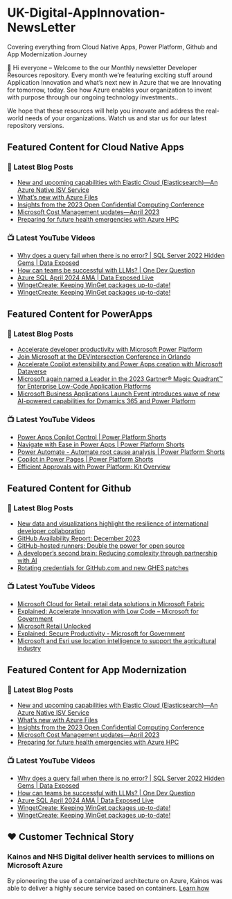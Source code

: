 # UK-Digital-AppInnovation-NewsLetter

Covering everything from Cloud Native Apps, Power Platform, Github and App Modernization Journey

👋 Hi everyone – Welcome to the our Monthly newsletter Developer Resources repository. Every month we’re featuring exciting stuff around Application Innovation and what’s next new in Azure that we are Innovating for tomorrow, today. See how Azure enables your organization to invent with purpose through our ongoing technology investments..


We hope that these resources will help you innovate and address the real-world needs of your organizations. Watch us and star us for our latest repository versions.

## Featured Content for Cloud Native Apps


### 📝 Latest Blog Posts

    
<!-- BLOGCNA:START -->
- [New and upcoming capabilities with Elastic Cloud (Elasticsearch)—An Azure Native ISV Service](https://azure.microsoft.com/blog/new-and-upcoming-capabilities-with-elastic-cloud-elasticsearch-an-azure-native-isv-service/)
- [What’s new with Azure Files](https://azure.microsoft.com/blog/what-s-new-with-azure-files/)
- [Insights from the 2023 Open Confidential Computing Conference](https://azure.microsoft.com/blog/insights-from-the-2023-open-confidential-computing-conference/)
- [Microsoft Cost Management updates—April 2023](https://azure.microsoft.com/blog/microsoft-cost-management-updates-april-2023/)
- [Preparing for future health emergencies with Azure HPC ](https://azure.microsoft.com/blog/preparing-for-future-health-emergencies-with-azure-hpc/)
<!-- BLOGCNA:END -->

### 📺 Latest YouTube Videos

 
<!-- YOUTUBECNA:START -->
- [Why does a query fail when there is no error? | SQL Server 2022 Hidden Gems | Data Exposed](https://www.youtube.com/watch?v=Vw86u05SDjc)
- [How can teams be successful with LLMs? | One Dev Question](https://www.youtube.com/watch?v=k1ygyFDwtCY)
- [Azure SQL April 2024 AMA | Data Exposed Live](https://www.youtube.com/watch?v=xA8-qymNLQ4)
- [WingetCreate: Keeping WinGet packages up-to-date!](https://www.youtube.com/watch?v=uRXREXaPrb4)
- [WingetCreate: Keeping WinGet packages up-to-date!](https://www.youtube.com/watch?v=CD5pwO348Oc)
<!-- YOUTUBECNA:END -->

##  Featured Content for PowerApps
### 📝 Latest Blog Posts
<!-- BLOGPOWER:START -->
- [Accelerate developer productivity with Microsoft Power Platform](https://powerapps.microsoft.com/en-us/blog/accelerate-developer-productivity-with-microsoft-power-platform/)
- [Join Microsoft at the DEVIntersection Conference in Orlando](https://powerapps.microsoft.com/en-us/blog/join-microsoft-the-devintersection-conference-in-orlando/)
- [Accelerate Copilot extensibility and Power Apps creation with Microsoft Dataverse](https://www.microsoft.com/en-us/power-platform/blog/2023/11/15/accelerate-copilot-extensibility-and-power-app-creation-with-microsoft-dataverse/)
- [Microsoft again named a Leader in the 2023 Gartner® Magic Quadrant™ for Enterprise Low-Code Application Platforms](https://powerapps.microsoft.com/en-us/blog/microsoft-again-named-a-leader-in-the-2023-gartner-magic-quadrant-for-enterprise-low-code-application-platforms/)
- [Microsoft Business Applications Launch Event introduces wave of new AI-powered capabilities for Dynamics 365 and Power Platform](https://cloudblogs.microsoft.com/dynamics365/bdm/2023/10/25/microsoft-business-applications-launch-event-introduces-wave-of-new-ai-powered-capabilities-for-dynamics-365-and-power-platform/)
<!-- BLOGPOWER:END -->
 ### 📺 Latest YouTube Videos
    
<!-- YOUTUBEPOWER:START -->
- [Power Apps Copilot Control | Power Platform Shorts](https://www.youtube.com/watch?v=11mTv6vZTvY)
- [Navigate with Ease in Power Apps | Power Platform Shorts](https://www.youtube.com/watch?v=9GJRp4bCnWc)
- [Power Automate - Automate root cause analysis | Power Platform Shorts](https://www.youtube.com/watch?v=pA_Yb-FXTs4)
- [Copilot in Power Pages | Power Platform Shorts](https://www.youtube.com/watch?v=K6a5LVLaaOg)
- [Efficient Approvals with Power Platform: Kit Overview](https://www.youtube.com/watch?v=IxenSFO8gOM)
<!-- YOUTUBEPOWER:END -->

##  Featured Content for Github
### 📝 Latest Blog Posts
<!-- BLOGGITHUB:START -->
- [New data and visualizations highlight the resilience of international developer collaboration](https://github.blog/2024-01-18-new-data-and-visualizations-highlight-the-resilience-of-international-developer-collaboration/)
- [GitHub Availability Report: December 2023](https://github.blog/2024-01-17-github-availability-report-december-2023/)
- [GitHub-hosted runners: Double the power for open source](https://github.blog/2024-01-17-github-hosted-runners-double-the-power-for-open-source/)
- [A developer’s second brain: Reducing complexity through partnership with AI](https://github.blog/2024-01-17-a-developers-second-brain-reducing-complexity-through-partnership-with-ai/)
- [Rotating credentials for GitHub.com and new GHES patches](https://github.blog/2024-01-16-rotating-credentials-for-github-com-and-new-ghes-patches/)
<!-- BLOGGITHUB:END -->
### 📺 Latest YouTube Videos
<!-- YOUTUBEGITHUB:START -->
- [Microsoft Cloud for Retail: retail data solutions in Microsoft Fabric](https://www.youtube.com/watch?v=gU0k29UcRXA)
- [Explained: Accelerate Innovation with Low Code – Microsoft for Government](https://www.youtube.com/watch?v=VZlBI4JaCp8)
- [Microsoft Retail Unlocked](https://www.youtube.com/watch?v=XhIemS18N-I)
- [Explained: Secure Productivity - Microsoft for Government](https://www.youtube.com/watch?v=eF18HPG8OJo)
- [Microsoft and Esri use location intelligence to support the agricultural industry](https://www.youtube.com/watch?v=TCA-HGSrPDs)
<!-- YOUTUBEGITHUB:END -->
##  Featured Content for App Modernization
### 📝 Latest Blog Posts
<!-- BLOGAPPMOD:START -->
- [New and upcoming capabilities with Elastic Cloud (Elasticsearch)—An Azure Native ISV Service](https://azure.microsoft.com/blog/new-and-upcoming-capabilities-with-elastic-cloud-elasticsearch-an-azure-native-isv-service/)
- [What’s new with Azure Files](https://azure.microsoft.com/blog/what-s-new-with-azure-files/)
- [Insights from the 2023 Open Confidential Computing Conference](https://azure.microsoft.com/blog/insights-from-the-2023-open-confidential-computing-conference/)
- [Microsoft Cost Management updates—April 2023](https://azure.microsoft.com/blog/microsoft-cost-management-updates-april-2023/)
- [Preparing for future health emergencies with Azure HPC ](https://azure.microsoft.com/blog/preparing-for-future-health-emergencies-with-azure-hpc/)
<!-- BLOGAPPMOD:END -->
### 📺 Latest YouTube Videos
<!-- YOUTUBEAPPMOD:START -->
- [Why does a query fail when there is no error? | SQL Server 2022 Hidden Gems | Data Exposed](https://www.youtube.com/watch?v=Vw86u05SDjc)
- [How can teams be successful with LLMs? | One Dev Question](https://www.youtube.com/watch?v=k1ygyFDwtCY)
- [Azure SQL April 2024 AMA | Data Exposed Live](https://www.youtube.com/watch?v=xA8-qymNLQ4)
- [WingetCreate: Keeping WinGet packages up-to-date!](https://www.youtube.com/watch?v=uRXREXaPrb4)
- [WingetCreate: Keeping WinGet packages up-to-date!](https://www.youtube.com/watch?v=CD5pwO348Oc)
<!-- YOUTUBEAPPMOD:END -->


## ♥️ Customer Technical Story 

### Kainos and NHS Digital deliver health services to millions on Microsoft Azure

By pioneering the use of a containerized architecture on Azure, Kainos was able to deliver a highly secure service based on containers. [Learn how](https://customers.microsoft.com/en-us/story/1368348549535774520-kainos-and-nhs-digital-deliver-health-services-to-millions-on-microsoft-azure)

